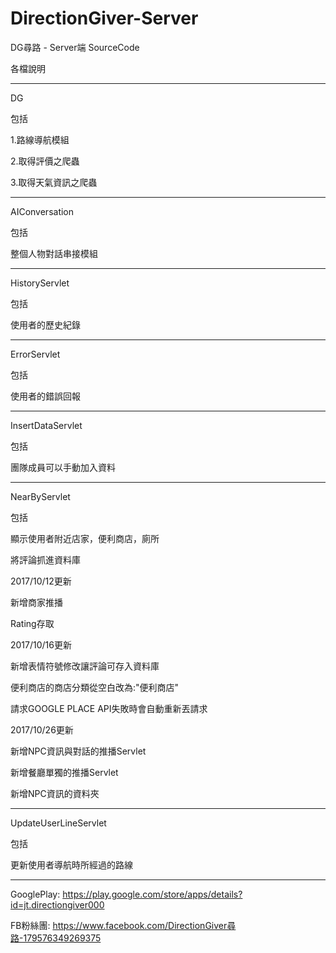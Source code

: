 # DirectionGiver-Server

DG尋路 - Server端 SourceCode


各檔說明

----------
DG

包括

1.路線導航模組

2.取得評價之爬蟲

3.取得天氣資訊之爬蟲

----------
AIConversation

包括

整個人物對話串接模組

----------

HistoryServlet

包括

使用者的歷史紀錄

----------

ErrorServlet

包括

使用者的錯誤回報

----------

InsertDataServlet

包括

團隊成員可以手動加入資料

----------

NearByServlet

包括

顯示使用者附近店家，便利商店，廁所

將評論抓進資料庫

2017/10/12更新

新增商家推播

Rating存取

2017/10/16更新

新增表情符號修改讓評論可存入資料庫

便利商店的商店分類從空白改為:"便利商店"

請求GOOGLE PLACE API失敗時會自動重新丟請求

2017/10/26更新

新增NPC資訊與對話的推播Servlet

新增餐廳單獨的推播Servlet

新增NPC資訊的資料夾

----------

UpdateUserLineServlet

包括

更新使用者導航時所經過的路線

----------
GooglePlay: https://play.google.com/store/apps/details?id=jt.directiongiver000 

FB粉絲團: https://www.facebook.com/DirectionGiver尋路-179576349269375

